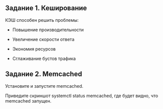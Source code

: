 
## Задание 1. Кеширование

КЭШ способен решить проблемы:

- Повышение производительности

- Увеличение скорости ответа

- Экономия ресурсов
  
- Сглаживание бустов трафика
  
## Задание 2. Memcached
Установите и запустите memcached.

Приведите скриншот systemctl status memcached, где будет видно, что memcached запущен.




